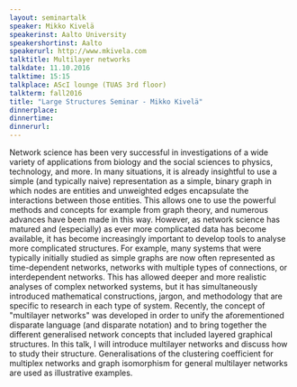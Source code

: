```yaml
---
layout: seminartalk
speaker: Mikko Kivelä
speakerinst: Aalto University
speakershortinst: Aalto
speakerurl: http://www.mkivela.com
talktitle: Multilayer networks
talkdate: 11.10.2016
talktime: 15:15
talkplace: AScI lounge (TUAS 3rd floor)
talkterm: fall2016
title: "Large Structures Seminar - Mikko Kivelä"
dinnerplace: 
dinnertime: 
dinnerurl: 
---
```

Network science has been very successful in investigations of a wide variety of applications from biology and the social sciences to physics, technology, and more. In many situations, it is already insightful to use a simple (and typically naive) representation as a simple, binary graph in which nodes are entities and unweighted edges encapsulate the interactions between those entities. This allows one to use the powerful methods and concepts for example from graph theory, and numerous advances have been made in this way. However, as network science has matured and (especially) as ever more complicated data has become available, it has become increasingly important to develop tools to analyse more complicated structures. For example, many systems that were typically initially studied as simple graphs are now often represented as time-dependent networks, networks with multiple types of connections, or interdependent networks. This has allowed deeper and more realistic analyses of complex networked systems, but it has simultaneously introduced mathematical constructions, jargon, and methodology that are specific to research in each type of system. Recently, the concept of "multilayer networks" was developed in order to unify the aforementioned disparate language (and disparate notation) and to bring together the different generalised network concepts that included layered graphical structures. In this talk, I will introduce multilayer networks and discuss how to study their structure. Generalisations of the clustering coefficient for multiplex networks and graph isomorphism for general multilayer networks are used as illustrative examples.
